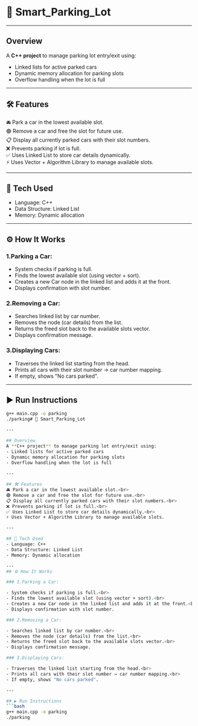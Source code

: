 # 🚗 Smart_Parking_Lot

---

## Overview
A **C++ project** to manage parking lot entry/exit using:
- Linked lists for active parked cars
- Dynamic memory allocation for parking slots
- Overflow handling when the lot is full
  
---

## 🛠 Features
🚘 Park a car in the lowest available slot.<br>
🟢 Remove a car and free the slot for future use.<br>
📋 Display all currently parked cars with their slot numbers.<br>
❌ Prevents parking if lot is full.<br>
✅ Uses Linked List to store car details dynamically.<br>
⚡ Uses Vector + Algorithm Library to manage available slots.

---

## 📌 Tech Used
- Language: C++
- Data Structure: Linked List
- Memory: Dynamic allocation

---
## ⚙️ How It Works

### 1.Parking a Car:

- System checks if parking is full.<br>
- Finds the lowest available slot (using vector + sort).<br>
- Creates a new Car node in the linked list and adds it at the front.<br>
- Displays confirmation with slot number.

### 2.Removing a Car:

- Searches linked list by car number.<br>
- Removes the node (car details) from the list.<br>
- Returns the freed slot back to the available slots vector.<br>
- Displays confirmation message.

### 3.Displaying Cars:

- Traverses the linked list starting from the head.<br>
- Prints all cars with their slot number → car number mapping.<br>
- If empty, shows "No cars parked".

---

## ▶️ Run Instructions
```bash
g++ main.cpp -o parking
./parking# 🚗 Smart_Parking_Lot

---

## Overview
A **C++ project** to manage parking lot entry/exit using:
- Linked lists for active parked cars
- Dynamic memory allocation for parking slots
- Overflow handling when the lot is full
  
---

## 🛠 Features
🚘 Park a car in the lowest available slot.<br>
🟢 Remove a car and free the slot for future use.<br>
📋 Display all currently parked cars with their slot numbers.<br>
❌ Prevents parking if lot is full.<br>
✅ Uses Linked List to store car details dynamically.<br>
⚡ Uses Vector + Algorithm Library to manage available slots.

---

## 📌 Tech Used
- Language: C++
- Data Structure: Linked List
- Memory: Dynamic allocation

---
## ⚙️ How It Works

### 1.Parking a Car:

- System checks if parking is full.<br>
- Finds the lowest available slot (using vector + sort).<br>
- Creates a new Car node in the linked list and adds it at the front.<br>
- Displays confirmation with slot number.

### 2.Removing a Car:

- Searches linked list by car number.<br>
- Removes the node (car details) from the list.<br>
- Returns the freed slot back to the available slots vector.<br>
- Displays confirmation message.

### 3.Displaying Cars:

- Traverses the linked list starting from the head.<br>
- Prints all cars with their slot number → car number mapping.<br>
- If empty, shows "No cars parked".

---

## ▶️ Run Instructions
```bash
g++ main.cpp -o parking
./parking
